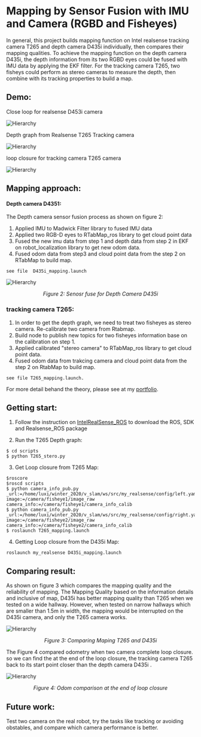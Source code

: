 # Mapping by Sensor Fusion with IMU and Camera (RGBD and Fisheyes)

In general, this project builds mapping function on Intel realsense tracking camera T265 and depth camera D435i individually, then compares their mapping qualities. To achieve the mapping function on the depth camera D435i, the depth information from its two RGBD eyes could be fused with IMU data by applying the EKF filter. For the tracking camera T265, two fisheys could perform as stereo cameras to measure the depth, then combine with its tracking properties to build a map.



## Demo:

Close loop for realsense D453i camera

![Hierarchy](https://github.com/luxi-huang/portfolio/blob/master/img/posts/sensor_fusion/ezgif.com-gif-maker-1.gif?raw=true)


Depth graph from Realsense T265 Tracking camera

![Hierarchy](https://github.com/luxi-huang/portfolio/blob/master/img/posts/sensor_fusion/depth.png?raw=true)

loop closure for tracking camera T265 camera

![Hierarchy](https://github.com/luxi-huang/portfolio/blob/master/img/posts/sensor_fusion/T265.png?raw=true)


## Mapping approach:

#### Depth camera D4351:
The Depth camera sensor fusion process as shown on figure 2:

1. Applied IMU to Madwick Filter library to fused IMU data
2. Applied two RGB-D eyes to RTabMap_ros library to get cloud point data
3. Fused the new imu data from step 1 and depth data from step 2 in EKF on robot_localization library to get new odom data.
4. Fused  odom data from step3 and cloud point data from the step 2 on RTabMap to build map.  
```
see file  D435i_mapping.launch
```

![Hierarchy](https://github.com/luxi-huang/portfolio/blob/master/img/posts/sensor_fusion/Sensor_fusion_D435i.png?raw=true)*<center>Figure 2: Senosr fuse for Depth Camera D435i</center>*

### tracking camera T265:
1. In order to get the depth graph, we need to treat two fisheyes as stereo camera. Re-calibrate two camera from Rtabmap.
2. Build node to publish new topics for two fisheyes information base on the calibration on step 1.
3. Applied calibrated "stereo camera" to RTabMap_ros library to get cloud point data.
4. Fused odom data from trakcing camera and cloud point data from the step 2 on RtabMap to build map.

```
see file T265_mapping.launch.
```

For more detail behand the theory, please see at my [portfolio](https://luxi-huang.github.io/portfolio/HRL/).



## Getting start:
1. Follow the instruction on [IntelRealSense_ROS](https://github.com/IntelRealSense/realsense-ros) to download the ROS, SDK and Realsense_ROS package

2. Run the T265 Depth graph:
```
$ cd scripts
$ python T265_stero.py
```

3. Get Loop closure from T265 Map:
```
$roscore
$roscd scripts
$ python camera_info_pub.py    _url:=/home/luxi/winter_2020/v_slam/ws/src/my_realsense/config/left.yaml    image:=/camera/fisheye1/image_raw    camera_info:=/camera/fisheye1/camera_info_calib
$ python camera_info_pub.py    _url:=/home/luxi/winter_2020/v_slam/ws/src/my_realsense/config/right.yaml    image:=/camera/fisheye2/image_raw    camera_info:=/camera/fisheye2/camera_info_calib
$ roslaunch T265_mapping.launch
```

4. Getting Loop closure from the D435i Map:
```
roslaunch my_realsense D435i_mapping.launch
```


## Comparing result:
As shown on figure 3 which compares the mapping quality and the reliability of mapping. The Mapping Quality based on the information details and inclusive of map, D435i has better mapping quality than T265 when we tested on a wide hallway.  However, when tested on narrow hallways which are  smaller than 1.5m in width, the mapping would be interrupted on the D435i camera, and only the T265 camera works.  


![Hierarchy](https://github.com/luxi-huang/portfolio/blob/master/img/posts/sensor_fusion/Mapping_camperision.png?raw=true)*<center>Figure 3: Comparing Maping T265 and D435i</center>*


The Figure 4 compared  odometry when two camera complete loop closure. so we can find the at the end of the loop closure, the tracking camera T265 back to its start point closer than the depth camera D435i .  

![Hierarchy](https://github.com/luxi-huang/portfolio/blob/master/img/posts/sensor_fusion/distance_compare.png?raw=true)*<center>Figure 4: Odom comparison at the end of loop closure </center>*


## Future work:

Test two camera on the real robot, try the tasks like tracking or avoiding obstables, and compare which camera performance is better.
